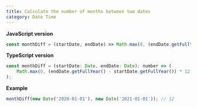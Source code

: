 ```yaml
---
title: Calculate the number of months between two dates
category: Date Time
---
```


**JavaScript version**

```js
const monthDiff = (startDate, endDate) => Math.max(0, (endDate.getFullYear() - startDate.getFullYear()) * 12 - startDate.getMonth() + endDate.getMonth());
```

**TypeScript version**

```js
const monthDiff = (startDate: Date, endDate: Date): number => (
    Math.max(0, (endDate.getFullYear() - startDate.getFullYear()) * 12 - startDate.getMonth() + endDate.getMonth())
);
```

**Example**

```js
monthDiff(new Date('2020-01-01'), new Date('2021-01-01')); // 12
```
